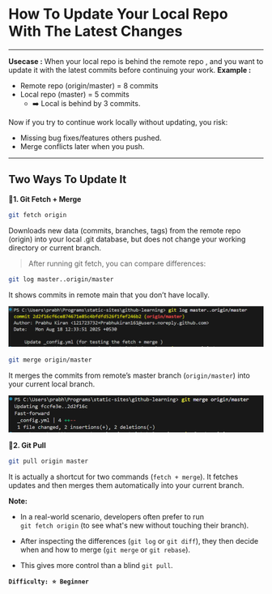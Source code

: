 # How To Update Your Local Repo With The Latest Changes
---
**Usecase :** When your local repo is behind the remote repo , and you want to update it with the latest commits before continuing your work.
**Example :** 
- Remote repo (origin/master) = 8 commits
- Local repo (master) = 5 commits
    - ➡️ Local is behind by 3 commits.

Now if you try to continue work locally without updating, you risk:
- Missing bug fixes/features others pushed.
- Merge conflicts later when you push.
---
## Two Ways To Update It 
🔹**1. Git Fetch + Merge**
```sh
git fetch origin
```
Downloads new data (commits, branches, tags) from the remote repo (origin) into your local .git database, but does not change your working directory or current branch.
> After running git fetch, you can compare differences:
```sh
git log master..origin/master
```
It shows commits in remote main that you don’t have locally.

![log Output](../assets/day-02-log.png)

```sh
git merge origin/master
```
It merges the commits from remote’s master branch (`origin/master`) into your current local branch.

![merge output](../assets/day-02-merge.png)

**🔹2. Git Pull**
```sh
git pull origin master
```
It is actually a shortcut for two commands (`fetch + merge`). It fetches updates and then merges them automatically into your current branch. 

**Note:**
- In a real-world scenario, developers often prefer to run  
`git fetch origin` (to see what's new without touching their branch).  

- After inspecting the differences (`git log` or `git diff`), they then decide  
when and how to merge (`git merge` or `git rebase`).  

- This gives more control than a blind `git pull`.

**`Difficulty: ⭐ Beginner`**